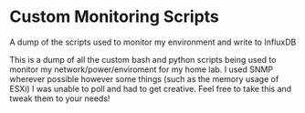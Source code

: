 # Custom Monitoring Scripts
A dump of the scripts used to monitor my environment and write to InfluxDB

This is a dump of all the custom bash and python scripts being used to monitor my network/power/enviroment for my home lab.  I used SNMP wherever possible however some things (such as the memory usage of ESXi) I was unable to poll and had to get creative.  Feel free to take this and tweak them to your needs!

